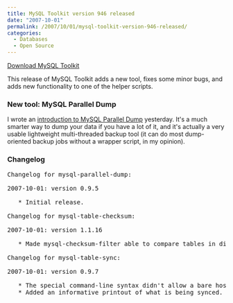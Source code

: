 ```yaml
---
title: MySQL Toolkit version 946 released
date: "2007-10-01"
permalink: /2007/10/01/mysql-toolkit-version-946-released/
categories:
  - Databases
  - Open Source
---
```

<p class="download">
  <a href="http://code.google.com/p/maatkit/">Download MySQL Toolkit</a>
</p>

This release of MySQL Toolkit adds a new tool, fixes some minor bugs, and adds new functionality to one of the helper scripts.

### New tool: MySQL Parallel Dump

I wrote an [introduction to MySQL Parallel Dump][1] yesterday. It's a much smarter way to dump your data if you have a lot of it, and it's actually a very usable lightweight multi-threaded backup tool (it can do most dump-oriented backup jobs without a wrapper script, in my opinion).

### Changelog

<pre>Changelog for mysql-parallel-dump:

2007-10-01: version 0.9.5

   * Initial release.

Changelog for mysql-table-checksum:

2007-10-01: version 1.1.16

   * Made mysql-checksum-filter able to compare tables in different databases.

Changelog for mysql-table-sync:

2007-10-01: version 0.9.7

   * The special command-line syntax didn't allow a bare hostname.
   * Added an informative printout of what is being synced.</pre>

 [1]: http://www.xaprb.com/blog/2007/09/30/introducing-mysql-parallel-dump/
